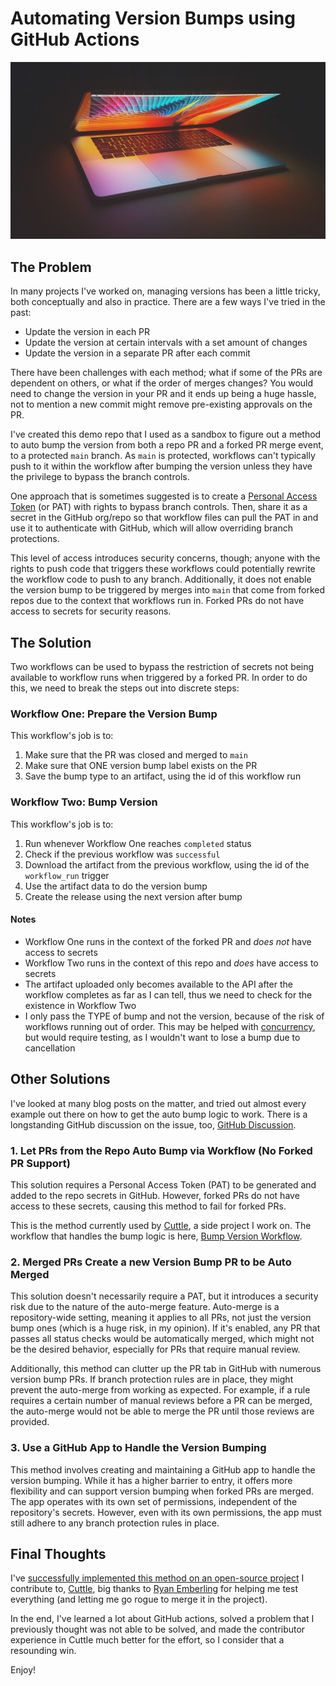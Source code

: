 

# Automating Version Bumps using GitHub Actions

<img src="./half-closed-laptop.jpg" alt="Half closed macbook pro with an orange, blue and pink wavy background and the keyboard reflecting on the screen. Photo by Eliezer Pujols on Unsplash." style="max-width: 100%;">

## The Problem

In many projects I've worked on, managing versions has been a little tricky, both conceptually and also in practice. There are a few ways I've tried in the past:

- Update the version in each PR
- Update the version at certain intervals with a set amount of changes
- Update the version in a separate PR after each commit

There have been challenges with each method; what if some of the PRs are dependent on others, or what if the order of merges changes? You would need to change the version in your PR and it ends up being a huge hassle, not to mention a new commit might remove pre-existing approvals on the PR.

I've created this demo repo that I used as a sandbox to figure out a method to auto bump the version from both a repo PR and a forked PR merge event, to a protected `main` branch. As `main` is protected, workflows can't typically push to it within the workflow after bumping the version unless they have the privilege to bypass the branch controls.

One approach that is sometimes suggested is to create a [Personal Access Token](https://docs.github.com/en/authentication/keeping-your-account-and-data-secure/managing-your-personal-access-tokens) (or PAT) with rights to bypass branch controls. Then, share it as a secret in the GitHub org/repo so that workflow files can pull the PAT in and use it to authenticate with GitHub, which will allow overriding branch protections.

This level of access introduces security concerns, though; anyone with the rights to push code that triggers these workflows could potentially rewrite the workflow code to push to any branch. Additionally, it does not enable the version bump to be triggered by merges into `main` that come from forked repos due to the context that workflows run in. Forked PRs do not have access to secrets for security reasons.

## The Solution

Two workflows can be used to bypass the restriction of secrets not being available to workflow runs when triggered by a forked PR. In order to do this, we need to break the steps out into discrete steps:

### Workflow One: Prepare the Version Bump

This workflow's job is to:

1. Make sure that the PR was closed and merged to `main`
2. Make sure that ONE version bump label exists on the PR
3. Save the bump type to an artifact, using the id of this workflow run

### Workflow Two: Bump Version

This workflow's job is to:

1. Run whenever Workflow One reaches `completed` status
2. Check if the previous workflow was `successful`
3. Download the artifact from the previous workflow, using the id of the `workflow_run` trigger
4. Use the artifact data to do the version bump
5. Create the release using the next version after bump

#### Notes

- Workflow One runs in the context of the forked PR and _does not_ have access to secrets
- Workflow Two runs in the context of this repo and _does_ have access to secrets
- The artifact uploaded only becomes available to the API after the workflow completes as far as I can tell, thus we need to check for the existence in Workflow Two
- I only pass the TYPE of bump and not the version, because of the risk of workflows running out of order. This may be helped with [concurrency](https://docs.github.com/en/actions/using-jobs/using-concurrency), but would require testing, as I wouldn't want to lose a bump due to cancellation

## Other Solutions

I've looked at many blog posts on the matter, and tried out almost every example out there on how to get the auto bump logic to work. There is a longstanding GitHub discussion on the issue, too, [GitHub Discussion](https://github.com/orgs/community/discussions/25305).

### 1. Let PRs from the Repo Auto Bump via Workflow (No Forked PR Support)

This solution requires a Personal Access Token (PAT) to be generated and added to the repo secrets in GitHub. However, forked PRs do not have access to these secrets, causing this method to fail for forked PRs.

This is the method currently used by [Cuttle](https://github.com/cuttle-cards/cuttle), a side project I work on. The workflow that handles the bump logic is here, [Bump Version Workflow](https://github.com/cuttle-cards/cuttle/blob/1288fd06235a975e77b9ecc53b728831a30f253f/.github/workflows/bump-version.yml).

### 2. Merged PRs Create a new Version Bump PR to be Auto Merged

This solution doesn't necessarily require a PAT, but it introduces a security risk due to the nature of the auto-merge feature. Auto-merge is a repository-wide setting, meaning it applies to all PRs, not just the version bump ones (which is a huge risk, in my opinion). If it's enabled, any PR that passes all status checks would be automatically merged, which might not be the desired behavior, especially for PRs that require manual review.

Additionally, this method can clutter up the PR tab in GitHub with numerous version bump PRs. If branch protection rules are in place, they might prevent the auto-merge from working as expected. For example, if a rule requires a certain number of manual reviews before a PR can be merged, the auto-merge would not be able to merge the PR until those reviews are provided.

### 3. Use a GitHub App to Handle the Version Bumping

This method involves creating and maintaining a GitHub app to handle the version bumping. While it has a higher barrier to entry, it offers more flexibility and can support version bumping when forked PRs are merged. The app operates with its own set of permissions, independent of the repository's secrets. However, even with its own permissions, the app must still adhere to any branch protection rules in place.

## Final Thoughts

I've [successfully implemented this method on an open-source project](https://github.com/cuttle-cards/cuttle/pull/830) I contribute to, [Cuttle](https://cuttle.cards), big thanks to [Ryan Emberling](https://github.com/itsalaidbacklife) for helping me test everything (and letting me go rogue to merge it in the project).

In the end, I've learned a lot about GitHub actions, solved a problem that I previously thought was not able to be solved, and made the contributor experience in Cuttle much better for the effort, so I consider that a resounding win.

Enjoy!
